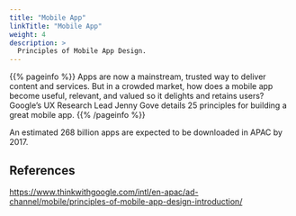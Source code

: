 ```yaml
---
title: "Mobile App"
linkTitle: "Mobile App"
weight: 4
description: >
  Principles of Mobile App Design.
---
```


{{% pageinfo %}}
Apps are now a mainstream, trusted way to deliver content and services. But in a crowded market, how does a mobile app become useful, relevant, and valued so it delights and retains users? Google’s UX Research Lead Jenny Gove details 25 principles for building a great mobile app.
{{% /pageinfo %}}

An estimated 268 billion apps are expected to be downloaded in APAC by 2017.

## References

https://www.thinkwithgoogle.com/intl/en-apac/ad-channel/mobile/principles-of-mobile-app-design-introduction/
